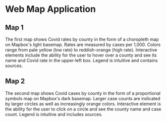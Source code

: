 # Web Map Application

## Map 1

The first map shows Covid rates by county in the form of a choropleth map on Mapbox's light basemap. Rates are measured by cases per 1,000. Colors range from pale yellow (low rate) to reddish-orange (high rate). Interactive elements include the ability for the user to hover over a county and see its name and Covid rate in the upper-left box. Legend is intuitive and contains sources.

## Map 2

The second map shows Covid cases by county in the form of a proportional symbols map on Mapbox's dark basemap. Larger case counts are indicated by larger circles as well as increasingly orange colors. Interactive element is the ability for the user to click on a circle and see the county name and case count. Legend is intuitive and includes sources.
